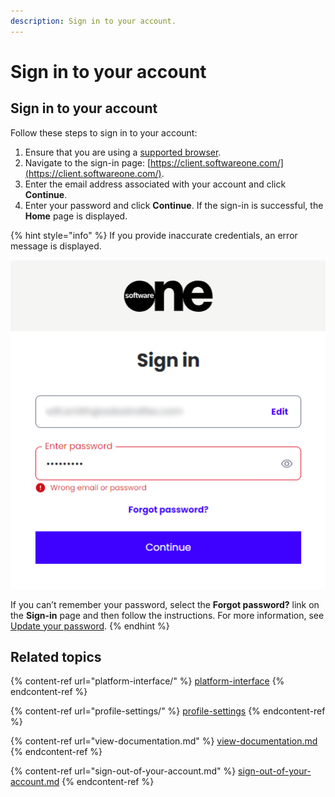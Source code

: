 ```yaml
---
description: Sign in to your account.
---
```


# Sign in to your account

## Sign in to your account

Follow these steps to sign in to your account:

1. Ensure that you are using a [supported browser](browser-requirements.md).
2. Navigate to the sign-in page: [https://client.softwareone.com/](https://client.softwareone.com/).
3. Enter the email address associated with your account and click **Continue**.
4. Enter your password and click **Continue**. If the sign-in is successful, the **Home** page is displayed.

{% hint style="info" %}
If you provide inaccurate credentials, an error message is displayed.&#x20;

![](<../.gitbook/assets/image (305).png>)

If you can’t remember your password, select the **Forgot password?** link on the **Sign-in** page and then follow the instructions. For more information, see [Update your password](profile-settings/update-your-password.md).
{% endhint %}

## Related topics

{% content-ref url="platform-interface/" %}
[platform-interface](platform-interface/)
{% endcontent-ref %}

{% content-ref url="profile-settings/" %}
[profile-settings](profile-settings/)
{% endcontent-ref %}

{% content-ref url="view-documentation.md" %}
[view-documentation.md](view-documentation.md)
{% endcontent-ref %}

{% content-ref url="sign-out-of-your-account.md" %}
[sign-out-of-your-account.md](sign-out-of-your-account.md)
{% endcontent-ref %}
